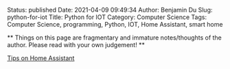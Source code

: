Status: published
Date: 2021-04-09 09:49:34
Author: Benjamin Du
Slug: python-for-iot
Title: Python for IOT
Category: Computer Science
Tags: Computer Science, programming, Python, IOT, Home Assistant, smart home

**
Things on this page are fragmentary and immature notes/thoughts of the author.
Please read with your own judgement!
**


[Tips on Home Assistant](http://www.legendu.net/misc/blog/tips-on-home-assistant)